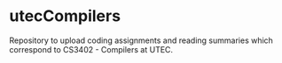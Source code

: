 # utecCompilers
Repository to upload coding assignments and reading summaries which correspond to CS3402 - Compilers at UTEC.
